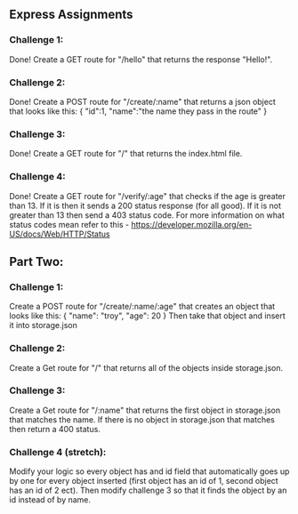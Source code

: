 ## Express Assignments
### Challenge 1:
Done! Create a GET route for "/hello" that returns the response "Hello!".

### Challenge 2:
Done! Create a POST route for "/create/:name" that returns a json object that looks like this:
{
  "id":1,
  "name":"the name they pass in the route"
}

### Challenge 3:
Done! Create a GET route for "/" that returns the index.html file.

### Challenge 4:
Done! Create a GET route for "/verify/:age" that checks if the age is greater than 13. If it is then it sends a 200 status response (for all good). If it is not greater than 13 then send a 403 status code.
For more information on what status codes mean refer to this - https://developer.mozilla.org/en-US/docs/Web/HTTP/Status


## Part Two:

### Challenge 1:
Create a POST route for "/create/:name/:age" that creates an object that looks like this:
{
  "name": "troy",
  "age": 20
}
Then take that object and insert it into storage.json

### Challenge 2:
Create a Get route for "/" that returns all of the objects inside storage.json.

### Challenge 3:
Create a Get route for "/:name" that returns the first object in storage.json that matches the name. If there is no object in storage.json that matches then return a 400 status.

### Challenge 4 (stretch):
Modify your logic so every object has and id field that automatically goes up by one for every object inserted (first object has an id of 1, second object has an id of 2 ect). Then modify challenge 3 so that it finds the object by an id instead of by name.
